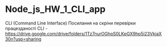 # Node_js_HW_1_CLI_app
CLI (Command Line Interface)
Посилання на скріни перевірки працезданості CLI - https://drive.google.com/drive/folders/1Tz7nurOGhpS0LKpGX9hp5i23VkjaX30n?usp=sharing
